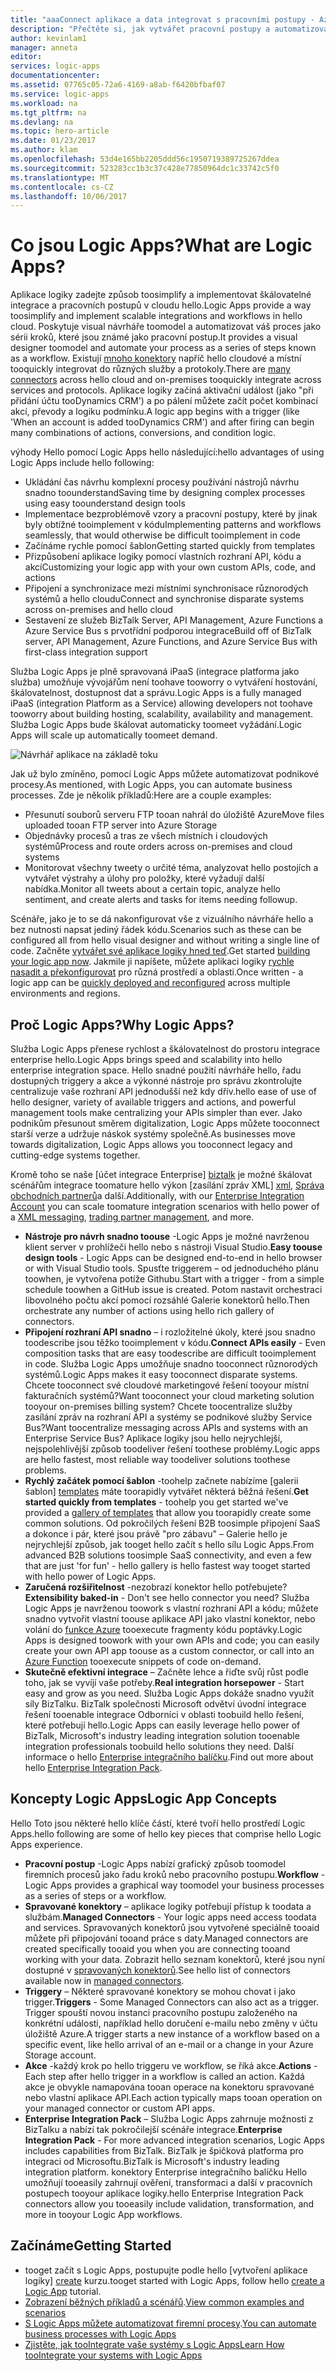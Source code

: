 ```yaml
---
title: "aaaConnect aplikace a data integrovat s pracovními postupy - Azure Logic Apps | Microsoft Docs"
description: "Přečtěte si, jak vytvářet pracovní postupy a automatizovat procesy propojením aplikací a integraci dat pomocí služby Azure Logic Apps."
author: kevinlam1
manager: anneta
editor: 
services: logic-apps
documentationcenter: 
ms.assetid: 07765c05-72a6-4169-a8ab-f6420bfbaf07
ms.service: logic-apps
ms.workload: na
ms.tgt_pltfrm: na
ms.devlang: na
ms.topic: hero-article
ms.date: 01/23/2017
ms.author: klam
ms.openlocfilehash: 53d4e165bb2205ddd56c1950719389725267ddea
ms.sourcegitcommit: 523283cc1b3c37c428e77850964dc1c33742c5f0
ms.translationtype: MT
ms.contentlocale: cs-CZ
ms.lasthandoff: 10/06/2017
---
```

# <a name="what-are-logic-apps"></a><span data-ttu-id="af6d0-103">Co jsou Logic Apps?</span><span class="sxs-lookup"><span data-stu-id="af6d0-103">What are Logic Apps?</span></span>
<span data-ttu-id="af6d0-104">Aplikace logiky zadejte způsob toosimplify a implementovat škálovatelné integrace a pracovních postupů v cloudu hello.</span><span class="sxs-lookup"><span data-stu-id="af6d0-104">Logic Apps provide a way toosimplify and implement scalable integrations and workflows in hello cloud.</span></span> <span data-ttu-id="af6d0-105">Poskytuje visual návrháře toomodel a automatizovat váš proces jako sérii kroků, které jsou známé jako pracovní postup.</span><span class="sxs-lookup"><span data-stu-id="af6d0-105">It provides a visual designer toomodel and automate your process as a series of steps known as a workflow.</span></span>  <span data-ttu-id="af6d0-106">Existují [mnoho konektory](../connectors/apis-list.md) napříč hello cloudové a místní tooquickly integrovat do různých služby a protokoly.</span><span class="sxs-lookup"><span data-stu-id="af6d0-106">There are [many connectors](../connectors/apis-list.md) across hello cloud and on-premises tooquickly integrate across services and protocols.</span></span>  <span data-ttu-id="af6d0-107">Aplikace logiky začíná aktivační událost (jako "při přidání účtu tooDynamics CRM') a po pálení můžete začít počet kombinací akcí, převody a logiku podmínku.</span><span class="sxs-lookup"><span data-stu-id="af6d0-107">A logic app begins with a trigger (like 'When an account is added tooDynamics CRM') and after firing can begin many combinations of actions, conversions, and condition logic.</span></span>

<span data-ttu-id="af6d0-108">výhody Hello pomocí Logic Apps hello následující:</span><span class="sxs-lookup"><span data-stu-id="af6d0-108">hello advantages of using Logic Apps include hello following:</span></span>  

* <span data-ttu-id="af6d0-109">Ukládání čas návrhu komplexní procesy používání nástrojů návrhu snadno toounderstand</span><span class="sxs-lookup"><span data-stu-id="af6d0-109">Saving time by designing complex processes using easy toounderstand design tools</span></span>
* <span data-ttu-id="af6d0-110">Implementace bezproblémově vzory a pracovní postupy, které by jinak byly obtížné tooimplement v kódu</span><span class="sxs-lookup"><span data-stu-id="af6d0-110">Implementing patterns and workflows seamlessly, that would otherwise be difficult tooimplement in code</span></span>
* <span data-ttu-id="af6d0-111">Začínáme rychle pomocí šablon</span><span class="sxs-lookup"><span data-stu-id="af6d0-111">Getting started quickly from templates</span></span>
* <span data-ttu-id="af6d0-112">Přizpůsobení aplikace logiky pomocí vlastních rozhraní API, kódu a akcí</span><span class="sxs-lookup"><span data-stu-id="af6d0-112">Customizing your logic app with your own custom APIs, code, and actions</span></span>
* <span data-ttu-id="af6d0-113">Připojení a synchronizace mezi místními synchronisace různorodých systémů a hello cloudu</span><span class="sxs-lookup"><span data-stu-id="af6d0-113">Connect and synchronise disparate systems across on-premises and hello cloud</span></span>
* <span data-ttu-id="af6d0-114">Sestavení ze služeb BizTalk Server, API Management, Azure Functions a Azure Service Bus s prvotřídní podporou integrace</span><span class="sxs-lookup"><span data-stu-id="af6d0-114">Build off of BizTalk server, API Management, Azure Functions, and Azure Service Bus with first-class integration support</span></span>

<span data-ttu-id="af6d0-115">Služba Logic Apps je plně spravovaná iPaaS (integrace platforma jako služba) umožňuje vývojářům není toohave tooworry o vytváření hostování, škálovatelnost, dostupnost dat a správu.</span><span class="sxs-lookup"><span data-stu-id="af6d0-115">Logic Apps is a fully managed iPaaS (integration Platform as a Service) allowing developers not toohave tooworry about building hosting, scalability, availability and management.</span></span>  <span data-ttu-id="af6d0-116">Služba Logic Apps bude škálovat automaticky toomeet vyžádání.</span><span class="sxs-lookup"><span data-stu-id="af6d0-116">Logic Apps will scale up automatically toomeet demand.</span></span>

![Návrhář aplikace na základě toku](media/logic-apps-what-are-logic-apps/LogicAppCapture2.png)

<span data-ttu-id="af6d0-118">Jak už bylo zmíněno, pomocí Logic Apps můžete automatizovat podnikové procesy.</span><span class="sxs-lookup"><span data-stu-id="af6d0-118">As mentioned, with Logic Apps, you can automate business processes.</span></span> <span data-ttu-id="af6d0-119">Zde je několik příkladů:</span><span class="sxs-lookup"><span data-stu-id="af6d0-119">Here are a couple examples:</span></span>  

* <span data-ttu-id="af6d0-120">Přesunutí souborů serveru FTP tooan nahrál do úložiště Azure</span><span class="sxs-lookup"><span data-stu-id="af6d0-120">Move files uploaded tooan FTP server into Azure Storage</span></span>
* <span data-ttu-id="af6d0-121">Objednávky procesů a tras ze všech místních i cloudových systémů</span><span class="sxs-lookup"><span data-stu-id="af6d0-121">Process and route orders across on-premises and cloud systems</span></span>
* <span data-ttu-id="af6d0-122">Monitorovat všechny tweety o určité téma, analyzovat hello postojích a vytvářet výstrahy a úlohy pro položky, které vyžadují další nabídka.</span><span class="sxs-lookup"><span data-stu-id="af6d0-122">Monitor all tweets about a certain topic, analyze hello sentiment, and create alerts and tasks for items needing followup.</span></span>

<span data-ttu-id="af6d0-123">Scénáře, jako je to se dá nakonfigurovat vše z vizuálního návrháře hello a bez nutnosti napsat jediný řádek kódu.</span><span class="sxs-lookup"><span data-stu-id="af6d0-123">Scenarios such as these can be configured all from hello visual designer and without writing a single line of code.</span></span> <span data-ttu-id="af6d0-124">Začněte [vytvářet své aplikace logiky hned teď][create].</span><span class="sxs-lookup"><span data-stu-id="af6d0-124">Get started [building your logic app now][create].</span></span>  <span data-ttu-id="af6d0-125">Jakmile ji napíšete, můžete aplikaci logiky [rychle nasadit a překonfigurovat](../logic-apps/logic-apps-create-deploy-template.md) pro různá prostředí a oblasti.</span><span class="sxs-lookup"><span data-stu-id="af6d0-125">Once written - a logic app can be [quickly deployed and reconfigured](../logic-apps/logic-apps-create-deploy-template.md) across multiple environments and regions.</span></span>

## <a name="why-logic-apps"></a><span data-ttu-id="af6d0-126">Proč Logic Apps?</span><span class="sxs-lookup"><span data-stu-id="af6d0-126">Why Logic Apps?</span></span>
<span data-ttu-id="af6d0-127">Služba Logic Apps přenese rychlost a škálovatelnost do prostoru integrace enterprise hello.</span><span class="sxs-lookup"><span data-stu-id="af6d0-127">Logic Apps brings speed and scalability into hello enterprise integration space.</span></span>  <span data-ttu-id="af6d0-128">Hello snadné použití návrháře hello, řadu dostupných triggery a akce a výkonné nástroje pro správu zkontrolujte centralizuje vaše rozhraní API jednodušší než kdy dřív.</span><span class="sxs-lookup"><span data-stu-id="af6d0-128">hello ease of use of hello designer, variety of available triggers and actions, and powerful management tools make centralizing your APIs simpler than ever.</span></span>  <span data-ttu-id="af6d0-129">Jako podnikům přesunout směrem digitalization, Logic Apps můžete tooconnect starší verze a udržuje náskok systémy společně.</span><span class="sxs-lookup"><span data-stu-id="af6d0-129">As businesses move towards digitalization, Logic Apps allows you tooconnect legacy and cutting-edge systems together.</span></span>

<span data-ttu-id="af6d0-130">Kromě toho se naše [účet integrace Enterprise] [ biztalk] je možné škálovat scénářům integrace toomature hello výkon [zasílání zpráv XML] [ xml], [Správa obchodních partnerů][tpm]a další.</span><span class="sxs-lookup"><span data-stu-id="af6d0-130">Additionally, with our [Enterprise Integration Account][biztalk] you can scale toomature integration scenarios with hello power of a [XML messaging][xml], [trading partner management][tpm], and more.</span></span>

* <span data-ttu-id="af6d0-131">**Nástroje pro návrh snadno toouse** -Logic Apps je možné navrženou klient server v prohlížeči hello nebo s nástroji Visual Studio.</span><span class="sxs-lookup"><span data-stu-id="af6d0-131">**Easy toouse design tools** - Logic Apps can be designed end-to-end in hello browser or with Visual Studio tools.</span></span> <span data-ttu-id="af6d0-132">Spusťte triggerem – od jednoduchého plánu toowhen, je vytvořena potíže Githubu.</span><span class="sxs-lookup"><span data-stu-id="af6d0-132">Start with a trigger - from a simple schedule toowhen a GitHub issue is created.</span></span> <span data-ttu-id="af6d0-133">Potom nastavit orchestraci libovolného počtu akcí pomocí rozsáhlé Galerie konektorů hello.</span><span class="sxs-lookup"><span data-stu-id="af6d0-133">Then orchestrate any number of actions using hello rich gallery of connectors.</span></span>
* <span data-ttu-id="af6d0-134">**Připojení rozhraní API snadno** – i rozložitelné úkoly, které jsou snadno toodescribe jsou těžko tooimplement v kódu.</span><span class="sxs-lookup"><span data-stu-id="af6d0-134">**Connect APIs easily** - Even composition tasks that are easy toodescribe are difficult tooimplement in code.</span></span> <span data-ttu-id="af6d0-135">Služba Logic Apps umožňuje snadno tooconnect různorodých systémů.</span><span class="sxs-lookup"><span data-stu-id="af6d0-135">Logic Apps makes it easy tooconnect disparate systems.</span></span> <span data-ttu-id="af6d0-136">Chcete tooconnect své cloudové marketingové řešení tooyour místní fakturačních systémů?</span><span class="sxs-lookup"><span data-stu-id="af6d0-136">Want tooconnect your cloud marketing solution tooyour on-premises billing system?</span></span> <span data-ttu-id="af6d0-137">Chcete toocentralize služby zasílání zpráv na rozhraní API a systémy se podnikové služby Service Bus?</span><span class="sxs-lookup"><span data-stu-id="af6d0-137">Want toocentralize messaging across APIs and systems with an Enterprise Service Bus?</span></span> <span data-ttu-id="af6d0-138">Aplikace logiky jsou hello nejrychlejší, nejspolehlivější způsob toodeliver řešení toothese problémy.</span><span class="sxs-lookup"><span data-stu-id="af6d0-138">Logic apps are hello fastest, most reliable way toodeliver solutions toothese problems.</span></span>
* <span data-ttu-id="af6d0-139">**Rychlý začátek pomocí šablon** -toohelp začnete nabízíme [galerii šablon] [ templates] máte toorapidly vytvářet některá běžná řešení.</span><span class="sxs-lookup"><span data-stu-id="af6d0-139">**Get started quickly from templates** - toohelp you get started we've provided a [gallery of templates][templates] that allow you toorapidly create some common solutions.</span></span> <span data-ttu-id="af6d0-140">Od pokročilých řešení B2B toosimple připojení SaaS a dokonce i pár, které jsou právě "pro zábavu" – Galerie hello je nejrychlejší způsob, jak tooget hello začít s hello sílu Logic Apps.</span><span class="sxs-lookup"><span data-stu-id="af6d0-140">From advanced B2B solutions toosimple SaaS connectivity, and even a few that are just 'for fun' - hello gallery is hello fastest way tooget started with hello power of Logic Apps.</span></span>
* <span data-ttu-id="af6d0-141">**Zaručená rozšiřitelnost** -nezobrazí konektor hello potřebujete?</span><span class="sxs-lookup"><span data-stu-id="af6d0-141">**Extensibility baked-in** - Don't see hello connector you need?</span></span> <span data-ttu-id="af6d0-142">Služba Logic Apps je navrženou toowork s vlastní rozhraní API a kódu; můžete snadno vytvořit vlastní toouse aplikace API jako vlastní konektor, nebo volání do [funkce Azure](https://functions.azure.com) tooexecute fragmenty kódu poptávky.</span><span class="sxs-lookup"><span data-stu-id="af6d0-142">Logic Apps is designed toowork with your own APIs and code; you can easily create your own API app toouse as a custom connector, or call into an [Azure Function](https://functions.azure.com) tooexecute snippets of code on-demand.</span></span> 
* <span data-ttu-id="af6d0-143">**Skutečně efektivní integrace** – Začněte lehce a řiďte svůj růst podle toho, jak se vyvíjí vaše potřeby.</span><span class="sxs-lookup"><span data-stu-id="af6d0-143">**Real integration horsepower** - Start easy and grow as you need.</span></span> <span data-ttu-id="af6d0-144">Služba Logic Apps dokáže snadno využít síly BizTalku. BizTalk společnosti Microsoft odvětví úvodní integrace řešení tooenable integrace Odborníci v oblasti toobuild hello řešení, které potřebují hello.</span><span class="sxs-lookup"><span data-stu-id="af6d0-144">Logic Apps can easily leverage hello power of BizTalk, Microsoft's industry leading integration solution tooenable integration professionals toobuild hello solutions they need.</span></span> <span data-ttu-id="af6d0-145">Další informace o hello [Enterprise integračního balíčku](../logic-apps/logic-apps-enterprise-integration-overview.md).</span><span class="sxs-lookup"><span data-stu-id="af6d0-145">Find out more about hello [Enterprise Integration Pack](../logic-apps/logic-apps-enterprise-integration-overview.md).</span></span>

## <a name="logic-app-concepts"></a><span data-ttu-id="af6d0-146">Koncepty Logic Apps</span><span class="sxs-lookup"><span data-stu-id="af6d0-146">Logic App Concepts</span></span>
<span data-ttu-id="af6d0-147">Hello Toto jsou některé hello klíče částí, které tvoří hello prostředí Logic Apps.</span><span class="sxs-lookup"><span data-stu-id="af6d0-147">hello following are some of hello key pieces that comprise hello Logic Apps experience.</span></span> 

* <span data-ttu-id="af6d0-148">**Pracovní postup** -Logic Apps nabízí grafický způsob toomodel firemních procesů jako řadu kroků nebo pracovního postupu.</span><span class="sxs-lookup"><span data-stu-id="af6d0-148">**Workflow** - Logic Apps provides a graphical way toomodel your business processes as a series of steps or a workflow.</span></span>
* <span data-ttu-id="af6d0-149">**Spravované konektory** – aplikace logiky potřebují přístup k toodata a službám.</span><span class="sxs-lookup"><span data-stu-id="af6d0-149">**Managed Connectors** - Your logic apps need access toodata and services.</span></span> <span data-ttu-id="af6d0-150">Spravovaných konektorů jsou vytvořené speciálně tooaid můžete při připojování tooand práce s daty.</span><span class="sxs-lookup"><span data-stu-id="af6d0-150">Managed connectors are created specifically tooaid you when you are connecting tooand working with your data.</span></span> <span data-ttu-id="af6d0-151">Zobrazit hello seznam konektorů, které jsou nyní dostupné v [spravovaných konektorů][managedapis].</span><span class="sxs-lookup"><span data-stu-id="af6d0-151">See hello list of connectors available now in [managed connectors][managedapis].</span></span>
* <span data-ttu-id="af6d0-152">**Triggery** – Některé spravované konektory se mohou chovat i jako trigger.</span><span class="sxs-lookup"><span data-stu-id="af6d0-152">**Triggers** - Some Managed Connectors can also act as a trigger.</span></span> <span data-ttu-id="af6d0-153">Trigger spouští novou instanci pracovního postupu založeného na konkrétní události, například hello doručení e-mailu nebo změny v účtu úložiště Azure.</span><span class="sxs-lookup"><span data-stu-id="af6d0-153">A trigger starts a new instance of a workflow based on a specific event, like hello arrival of an e-mail or a change in your Azure Storage account.</span></span>
* <span data-ttu-id="af6d0-154">**Akce** -každý krok po hello triggeru ve workflow, se říká akce.</span><span class="sxs-lookup"><span data-stu-id="af6d0-154">**Actions** - Each step after hello trigger in a workflow is called an action.</span></span> <span data-ttu-id="af6d0-155">Každá akce je obvykle namapována tooan operace na konektoru spravované nebo vlastní aplikace API.</span><span class="sxs-lookup"><span data-stu-id="af6d0-155">Each action typically maps tooan operation on your managed connector or custom API apps.</span></span>
* <span data-ttu-id="af6d0-156">**Enterprise Integration Pack** – Služba Logic Apps zahrnuje možnosti z BizTalku a nabízí tak pokročilejší scénáře integrace.</span><span class="sxs-lookup"><span data-stu-id="af6d0-156">**Enterprise Integration Pack** - For more advanced integration scenarios, Logic Apps includes capabilities from BizTalk.</span></span> <span data-ttu-id="af6d0-157">BizTalk je špičková platforma pro integraci od Microsoftu.</span><span class="sxs-lookup"><span data-stu-id="af6d0-157">BizTalk is Microsoft's industry leading integration platform.</span></span> <span data-ttu-id="af6d0-158">konektory Enterprise integračního balíčku Hello umožňují tooeasily zahrnují ověření, transformaci a další v pracovních postupech tooyour aplikace logiky.</span><span class="sxs-lookup"><span data-stu-id="af6d0-158">hello Enterprise Integration Pack connectors allow you tooeasily include validation, transformation, and more in tooyour Logic App workflows.</span></span>

## <a name="getting-started"></a><span data-ttu-id="af6d0-159">Začínáme</span><span class="sxs-lookup"><span data-stu-id="af6d0-159">Getting Started</span></span>
* <span data-ttu-id="af6d0-160">tooget začít s Logic Apps, postupujte podle hello [vytvoření aplikace logiky] [ create] kurzu.</span><span class="sxs-lookup"><span data-stu-id="af6d0-160">tooget started with Logic Apps, follow hello [create a Logic App][create] tutorial.</span></span>  
* <span data-ttu-id="af6d0-161">[Zobrazení běžných příkladů a scénářů](../logic-apps/logic-apps-examples-and-scenarios.md).</span><span class="sxs-lookup"><span data-stu-id="af6d0-161">[View common examples and scenarios](../logic-apps/logic-apps-examples-and-scenarios.md)</span></span>
* <span data-ttu-id="af6d0-162">[S Logic Apps můžete automatizovat firemní procesy](http://channel9.msdn.com/Events/Build/2016/T694).</span><span class="sxs-lookup"><span data-stu-id="af6d0-162">[You can automate business processes with Logic Apps](http://channel9.msdn.com/Events/Build/2016/T694)</span></span> 
* [<span data-ttu-id="af6d0-163">Zjistěte, jak tooIntegrate vaše systémy s Logic Apps</span><span class="sxs-lookup"><span data-stu-id="af6d0-163">Learn How tooIntegrate your systems with Logic Apps</span></span>](http://channel9.msdn.com/Events/Build/2016/P462)

[biztalk]: logic-apps-enterprise-integration-accounts.md
[appservice]: ../app-service/app-service-value-prop-what-is.md
[create]: logic-apps-create-a-logic-app.md
[managedapis]: ../connectors/apis-list.md
[tpm]: logic-apps-enterprise-integration-accounts.md
[xml]: logic-apps-enterprise-integration-b2b.md
[templates]: logic-apps-use-logic-app-templates.md
